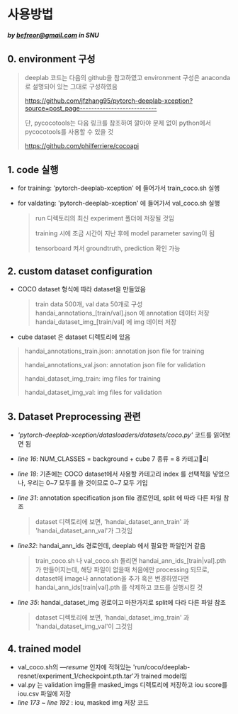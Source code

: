 # 사용방법

##### by befreor@gmail.com in SNU

## 0. environment 구성

> deeplab 코드는 다음의 github을 참고하였고 environment 구성은 anaconda로 설명되어 있는 그대로 구성하였음
>
> https://github.com/jfzhang95/pytorch-deeplab-xception?source=post_page--------------------------- 
>
> 단, pycocotools는 다음 링크를 참조하여 깔아야 문제 없이 python에서 pycocotools를 사용할 수 있을 것
>
> https://github.com/philferriere/cocoapi

## 1. code 실행

- for training: 'pytorch-deeplab-xception' 에 들어가서 train_coco.sh 실행

- for valdating: 'pytorch-deeplab-xception' 에 들어가서 val_coco.sh 실행

  >  run 디렉토리의 최신 experiment 폴더에 저장될 것임
  >
  > training 시에 조금 시간이 지난 후에 model parameter saving이 됨
  >
  > tensorboard 켜서 groundtruth, prediction 확인 가능

## 2. custom dataset configuration

- COCO dataset 형식에 따라 dataset을 만들었음

  > train data 500개, val data 50개로 구성handai_annotations_[train/val].json 에 annotation 데이터 저장handai_dataset_img_[train/val] 에 img 데이터 저장

- cube dataset 은 dataset 디렉토리에 있음

> handai_annotations_train.json: annotation json file for training
>
> handai_annotations_val.json: annotation json file for validation
>
> handai_dataset_img_train: img files for training
>
> handai_dataset_img_val: img files for validation

## 3. Dataset Preprocessing 관련

- *'pytorch-deeplab-xception/datasloaders/datasets/coco.py'* 코드를 읽어보면 됨

- *line 16*: NUM_CLASSES = background + cube 7 종류 = 8 카테고리

- *line 18*: 기존에는 COCO dataset에서 사용할 카테고리 index 를 선택적을 넣었으나, 우리는 0~7 모두를 쓸 것이므로 0~7 모두 기입

- *line 31*: annotation specification json file 경로인데, split 에 따라 다른 파일 참조

  > dataset 디렉토리에 보면, 'handai_dataset_ann_train' 과 'handai_dataset_ann_val'가 그것임

- *line32*: handai_ann_ids 경로인데, deeplab 에서 필요한 파일인거 같음

  > train_coco.sh 나 val_coco.sh 돌리면 handai_ann_ids_[train|val].pth 가 만들어지는데, 해당 파일이 없을때 처음에만 processing 되므로, dataset에 image나 annotation을 추가 혹은 변경하였다면 handai_ann_ids[train|val].pth 를 삭제하고 코드를 실행시킬 것

- *line 35*: handai_dataset_img 경로이고 마찬가지로 split에 다라 다른 파일 참조

  > dataset 디렉토리에 보면, 'handai_dataset_img_train' 과 'handai_dataset_img_val'이 그것임

## 4. trained model

- val_coco.sh의 *—resume* 인자에 적혀있는 'run/coco/deeplab-resnet/experiment_1/checkpoint.pth.tar'가 trained model임
- val.py 는 validation img들을 masked_imgs 디렉토리에 저장하고 iou score를 iou.csv 파일에 저장
- *line 173* ~ *line 192* : iou, masked img 저장 코드